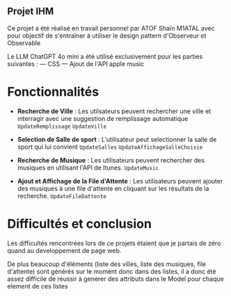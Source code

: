 ## Projet IHM
Ce projet a été réalisé en travail personnel par ATOF Shaïn M1ATAL avec pour objectif de s'entraîner à utiliser le design pattern d'Observeur et Observable

Le LLM ChatGPT 4o mini a été utilisé exclusivement pour les parties suivantes : 
— CSS
— Ajout de l'API apple music

# Fonctionnalités 

- **Recherche de Ville** : Les utilsateurs peuvent rechercher une ville et interragir avec une suggestion de remplissage automatique
`UpdateRemplissage`
`UpdateVille`


- **Selection de Salle de sport** : L'utilisateur peut selectionner la salle de sport qui lui convient
`UpdateSalles`
`UpdateAffichageSalleChoisie`

- **Recherche de Musique** : Les utilisateurs peuvent rechercher des musiques en utilisant l'API de Itunes.
`UpdateMusic`

- **Ajout et Affichage de la File d'Attente** : Les utilisateurs peuvent ajouter des musiques à une file d'attente en cliquant sur les résultats de la recherche.
`UpdateFileDattente`



# Difficultés et conclusion

Les difficultés rencontrées lors de ce projets étaient que je partais de zéro quand au developpement de page web.

De plus beaucoup d'éléments (liste des villes, liste des musiques, file d'attente) sont générés sur le moment donc dans des listes, il a donc été assez difficile de réussir à generer des attributs dans le Model pour chaque element de ces listes 